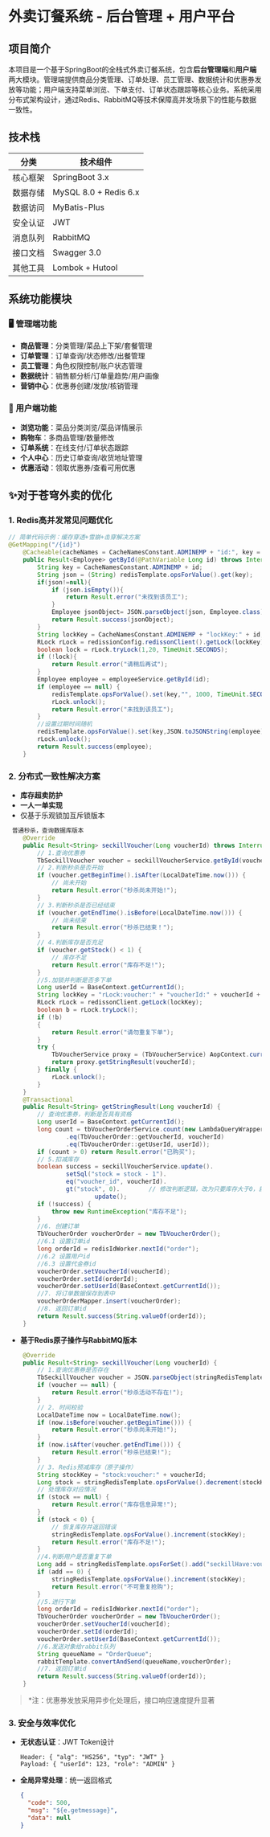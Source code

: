 # 外卖订餐系统 - 后台管理 + 用户平台

## 项目简介
本项目是一个基于SpringBoot的全栈式外卖订餐系统，包含**后台管理端**和**用户端**两大模块。管理端提供商品分类管理、订单处理、员工管理、数据统计和优惠券发放等功能；用户端支持菜单浏览、下单支付、订单状态跟踪等核心业务。系统采用分布式架构设计，通过Redis、RabbitMQ等技术保障高并发场景下的性能与数据一致性。

## 技术栈
| 分类        | 技术组件                 |
|-------------|--------------------------|
| 核心框架    | SpringBoot 3.x           |
| 数据存储    | MySQL 8.0 + Redis 6.x    |
| 数据访问    | MyBatis-Plus             |
| 安全认证    | JWT                      |
| 消息队列    | RabbitMQ                 |
| 接口文档    | Swagger 3.0              |
| 其他工具    | Lombok + Hutool          |

## 系统功能模块
### 🖥️ 管理端功能
- **商品管理**：分类管理/菜品上下架/套餐管理
- **订单管理**：订单查询/状态修改/出餐管理
- **员工管理**：角色权限控制/账户状态管理
- **数据统计**：销售额分析/订单量趋势/用户画像
- **营销中心**：优惠券创建/发放/核销管理

### 📱 用户端功能
- **浏览功能**：菜品分类浏览/菜品详情展示
- **购物车**：多商品管理/数量修改
- **订单系统**：在线支付/订单状态跟踪
- **个人中心**：历史订单查询/收货地址管理
- **优惠活动**：领取优惠券/查看可用优惠

## ✨对于苍穹外卖的优化

### 1. Redis高并发常见问题优化
```java
// 简单代码示例：缓存穿透+雪崩+击穿解决方案
@GetMapping("/{id}")
    @Cacheable(cacheNames = CacheNamesConstant.ADMINEMP + "id:", key = "#id")
    public Result<Employee> getById(@PathVariable Long id) throws InterruptedException {
        String key = CacheNamesConstant.ADMINEMP + id;
        String json = (String) redisTemplate.opsForValue().get(key);
        if(json!=null){
            if (json.isEmpty()){
                return Result.error("未找到该员工");
            }
            Employee jsonObject= JSON.parseObject(json, Employee.class);
            return Result.success(jsonObject);
        }
        String lockKey = CacheNamesConstant.ADMINEMP + "lockKey:" + id;
        RLock rLock = redissionConfig.redissonClient().getLock(lockKey);
        boolean lock = rLock.tryLock(1,20, TimeUnit.SECONDS);
        if (!lock){
            return Result.error("请稍后再试");
        }
        Employee employee = employeeService.getById(id);
        if (employee == null) {
            redisTemplate.opsForValue().set(key,"", 1000, TimeUnit.SECONDS);
            rLock.unlock();
            return Result.error("未找到该员工");
        }
        //设置过期时间随机
        redisTemplate.opsForValue().set(key,JSON.toJSONString(employee), RandomTimeUtil.getRandom(),TimeUnit.SECONDS);
        rLock.unlock();
        return Result.success(employee);
    }
```

### 2. 分布式一致性解决方案
- **库存超卖防护**
- **一人一单实现**
- 仅基于乐观锁加互斥锁版本
```java
 普通秒杀，查询数据库版本
    @Override
    public Result<String> seckillVoucher(Long voucherId) throws InterruptedException {
        // 1.查询优惠券
        TbSeckillVoucher voucher = seckillVoucherService.getById(voucherId);
        // 2.判断秒杀是否开始
        if (voucher.getBeginTime().isAfter(LocalDateTime.now())) {
            // 尚未开始
            return Result.error("秒杀尚未开始!");
        }
        // 3.判断秒杀是否已经结束
        if (voucher.getEndTime().isBefore(LocalDateTime.now())) {
            // 尚未结束
            return Result.error("秒杀已结束！");
        }
        // 4.判断库存是否充足
        if (voucher.getStock() < 1) {
            // 库存不足
            return Result.error("库存不足!");
        }
        //5.加锁并判断是否多下单
        Long userId = BaseContext.getCurrentId();
        String lockKey = "rLock:voucher:" + "voucherId:" + voucherId + "user:" + userId;
        RLock rLock = redissonClient.getLock(lockKey);
        boolean b = rLock.tryLock();
        if (!b)
        {
            return Result.error("请勿重复下单");
        }
        try {
            TbVoucherService proxy = (TbVoucherService) AopContext.currentProxy();
            return proxy.getStringResult(voucherId);
        } finally {
            rLock.unlock();
        }
    }
    @Transactional
    public Result<String> getStringResult(Long voucherId) {
        // 查询优惠券，判断是否具有资格
        Long userId = BaseContext.getCurrentId();
        long count = tbVoucherOrderService.count(new LambdaQueryWrapper<TbVoucherOrder>()
                .eq(TbVoucherOrder::getVoucherId, voucherId)
                .eq(TbVoucherOrder::getUserId, userId));
        if (count > 0) return Result.error("已购买");
        // 5.扣减库存
        boolean success = seckillVoucherService.update().
                setSql("stock = stock - 1").
                eq("voucher_id", voucherId).
                gt("stock", 0).        // 修改判断逻辑，改为只要库存大于0，就允许线程扣减
                        update();
        if (!success) {
            throw new RuntimeException("库存不足");
        }
        //6. 创建订单
        TbVoucherOrder voucherOrder = new TbVoucherOrder();
        //6.1 设置订单id
        long orderId = redisIdWorker.nextId("order");
        //6.2 设置用户id
        //6.3 设置代金券id
        voucherOrder.setVoucherId(voucherId);
        voucherOrder.setId(orderId);
        voucherOrder.setUserId(BaseContext.getCurrentId());
        //7. 将订单数据保存到表中
        voucherOrderMapper.insert(voucherOrder);
        //8. 返回订单id
        return Result.success(String.valueOf(orderId));
    }
```
- **基于Redis原子操作与RabbitMQ版本**
```java
    @Override
    public Result<String> seckillVoucher(Long voucherId) {
        // 1.查询优惠券是否存在
        TbSeckillVoucher voucher = JSON.parseObject(stringRedisTemplate.opsForValue().get("seckill:voucher:" + voucherId), TbSeckillVoucher.class);
        if (voucher == null) {
            return Result.error("秒杀活动不存在!");
        }
        // 2. 时间校验
        LocalDateTime now = LocalDateTime.now();
        if (now.isBefore(voucher.getBeginTime())) {
            return Result.error("秒杀尚未开始!");
        }
        if (now.isAfter(voucher.getEndTime())) {
            return Result.error("秒杀已结束!");
        }
        // 3. Redis预减库存（原子操作）
        String stockKey = "stock:voucher:" + voucherId;
        Long stock = stringRedisTemplate.opsForValue().decrement(stockKey);
        // 处理库存对应情况
        if (stock == null) {
            return Result.error("库存信息异常!");
        }
        if (stock < 0) {
            // 恢复库存并返回错误
            stringRedisTemplate.opsForValue().increment(stockKey);
            return Result.error("库存不足!");
        }
        //4.判断用户是否重复下单
        Long add = stringRedisTemplate.opsForSet().add("seckillHave:voucher:" + voucherId, String.valueOf(BaseContext.getCurrentId()));
        if (add == 0) {
            stringRedisTemplate.opsForValue().increment(stockKey);
            return Result.error("不可重复抢购");
        }
        //5.进行下单
        long orderId = redisIdWorker.nextId("order");
        TbVoucherOrder voucherOrder = new TbVoucherOrder();
        voucherOrder.setVoucherId(voucherId);
        voucherOrder.setId(orderId);
        voucherOrder.setUserId(BaseContext.getCurrentId());
        //6.发送对象给rabbit队列
        String queueName = "OrderQueue";
        rabbitTemplate.convertAndSend(queueName,voucherOrder);
        //7. 返回订单id
        return Result.success(String.valueOf(orderId));
    }
```
> *注：优惠券发放采用异步化处理后，接口响应速度提升显著

### 3. 安全与效率优化
- **无状态认证**：JWT Token设计
  ```
  Header: { "alg": "HS256", "typ": "JWT" }
  Payload: { "userId": 123, "role": "ADMIN" }
  ```
- **全局异常处理**：统一返回格式
  ```json
  {
    "code": 500,
    "msg": "${e.getmessage}",
    "data": null
  }
  ```
